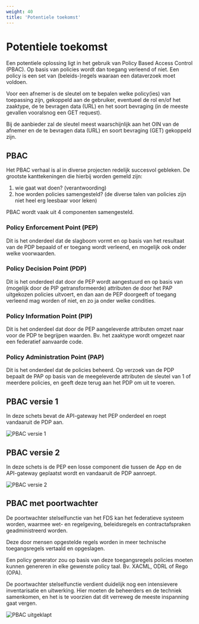 ```yaml
---
weight: 40
title: 'Potentiele toekomst'
---
```


# Potentiele toekomst

Een potentiele oplossing ligt in het gebruik van Policy Based Access Control (PBAC).
Op basis van policies wordt dan toegang verleend of niet.
Een policy is een set van (beleids-)regels waaraan een dataverzoek moet voldoen.

Voor een afnemer is de sleutel om te bepalen welke policy(ies) van toepassing zijn, gekoppeld aan de gebruiker,
eventueel de rol en/of het zaaktype, de te bevragen data (URL) en het soort bevraging (in de meeste gevallen vooralsnog een GET request).

Bij de aanbieder zal de sleutel meest waarschijnlijk aan het OIN van de afnemer en de te bevragen data (URL) en soort bevraging (GET) gekoppeld zijn.

## PBAC

Het PBAC verhaal is al in diverse projecten redelijk succesvol gebleken.
De grootste kanttekeningen die hierbij worden gemeld zijn:
1. wie gaat wat doen? (verantwoording)
2. hoe worden policies samengesteld? (de diverse talen van policies zijn niet heel erg leesbaar voor leken)

PBAC wordt vaak uit 4 componenten samengesteld.

### Policy Enforcement Point (PEP)

Dit is het onderdeel dat de slagboom vormt en op basis van het resultaat van de PDP bepaald of er toegang wordt verleend, en mogelijk ook onder welke voorwaarden.

### Policy Decision Point (PDP)

Dit is het onderdeel dat door de PEP wordt aangestuurd en op basis van (mogelijk door de PIP getransformeerde) attributen de door het PAP uitgekozen policies uitvoert,
en dan aan de PEP doorgeeft of toegang verleend mag worden of niet, en zo ja onder welke condities.

### Policy Information Point (PIP)

Dit is het onderdeel dat door de PEP aangeleverde attributen omzet naar voor de PDP te begrijpen waarden.
Bv. het zaaktype wordt omgezet naar een federatief aanvaarde code.

### Policy Administration Point (PAP)

Dit is het onderdeel dat de policies beheerd.
Op verzoek van de PDP bepaalt de PAP op basis van de meegeleverde attributen de sleutel van 1 of meerdere policies,
en geeft deze terug aan het PDP om uit te voeren.

## PBAC versie 1

In deze schets bevat de API-gateway het PEP onderdeel en roept vandaaruit de PDP aan.

![PBAC versie 1](/architecture/modern-auth-pbac1.png)

## PBAC versie 2

In deze schets is de PEP een losse component die tussen de App en de API-gateway geplaatst wordt en vandaaruit de PDP aanroept.

![PBAC versie 2](/architecture/modern-auth-pbac2.png)

## PBAC met poortwachter

De poortwachter stelselfunctie van het FDS kan het federatieve systeem worden,
waarmee wet- en regelgeving, beleidsregels en contractafspraken geadministreerd worden.

Deze door mensen opgestelde regels worden in meer technische toegangsregels vertaald en opgeslagen.

Een policy generator zou op basis van deze toegangsregels policies moeten kunnen genereren in elke gewenste policy taal.
Bv. XACML, ODRL of Rego (OPA).

De poortwachter stelselfunctie verdient duidelijk nog een intensievere inventarisatie en uitwerking.
Hier moeten de beheerders en de techniek samenkomen, en het is te voorzien dat dit verreweg de meeste inspanning gaat vergen.

![PBAC uitgeklapt](/architecture/pbac1-poortwachter.png)
